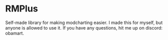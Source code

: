 # RMPlus

Self-made library for making modcharting easier. I made this for myself, but anyone is allowed to use it. 
If you have any questions, hit me up on discord: obamart.

